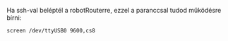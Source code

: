 Ha ssh-val beléptél a robotRouterre, ezzel a paranccsal tudod működésre bírni:

	screen /dev/ttyUSB0 9600,cs8
